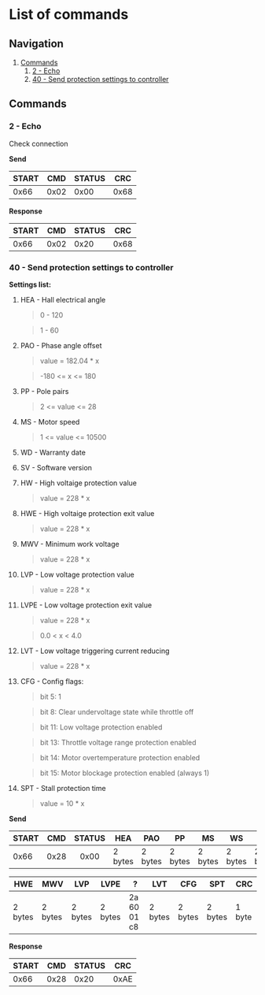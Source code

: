 # List of commands

## Navigation

1. [Commands](#commands)
    1. [2 - Echo](#cmd_2)
    2. [40 - Send protection settings to controller](#cmd_40)

## Commands <a name="commands"></a>

### 2 - Echo <a name="cmd_2"></a>
Check connection

**Send**

|  START |  CMD   | STATUS |  CRC   |
|--------|--------|--------|--------|
|  0x66  |  0x02  |  0x00  |  0x68  |

**Response**

|  START |  CMD   | STATUS |  CRC   |
|--------|--------|--------|--------|
|  0x66  |  0x02  |  0x20  |  0x68  |

### 40 - Send protection settings to controller <a name="cmd_40"></a>

**Settings list:**

1. HEA - Hall electrical angle
    > 0 - 120

    > 1 - 60

2. PAO - Phase angle offset
    > value = 182.04 * x
    
    > -180 <= x <= 180

3. PP  - Pole pairs
    > 2 <= value <= 28

4. MS  - Motor speed
    > 1 <= value <= 10500

5. WD  - Warranty date
6. SV  - Software version

7. HW  - High voltaige protection value
    > value = 228 * x

8. HWE - High voltaige protection exit value
    > value = 228 * x

9. MWV - Minimum work voltage
    > value = 228 * x

10. LVP - Low voltage protection value
    > value = 228 * x

11. LVPE - Low voltage protection exit value
    > value = 228 * x
    
    > 0.0 < x < 4.0

12. LVT - Low voltage triggering current reducing
    > value = 228 * x

13. CFG - Config flags:
    > bit 5:  1

    > bit 8:  Clear undervoltage state while throttle off

	> bit 11: Low voltage protection enabled

	> bit 13: Throttle voltage range protection enabled

	> bit 14: Motor overtemperature protection enabled

	> bit 15: Motor blockage protection enabled (always 1)

14. SPT - Stall protection time
	> value = 10 * x

**Send**

|START | CMD  | STATUS | HEA     | PAO     | PP      | MS      | WS      | SV      | HW      |
|------|------|:------:|---------|---------|---------|---------|---------|---------|---------|
| 0x66 | 0x28 |  0x00  | 2 bytes | 2 bytes | 2 bytes | 2 bytes | 2 bytes | 2 bytes | 2 bytes |

| HWE     | MWV     | LVP     | LVPE    |      ?      | LVT     | CFG     | SPT     | CRC     |
|---------|---------|---------|---------|-------------|---------|---------|---------|---------|
| 2 bytes | 2 bytes | 2 bytes | 2 bytes | 2a 60 01 c8 | 2 bytes | 2 bytes | 2 bytes | 1 byte  |

**Response**

|  START |  CMD   | STATUS |  CRC   |
|--------|--------|--------|--------|
|  0x66  |  0x28  |  0x20  |  0xAE  |

